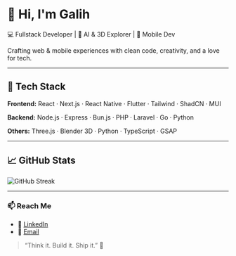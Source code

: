 # 👋 Hi, I'm Galih

💻 Fullstack Developer | 🤖 AI & 3D Explorer | 📱 Mobile Dev

Crafting web & mobile experiences with clean code, creativity, and a love for tech.

---

## 🧰 Tech Stack

**Frontend:** React · Next.js · React Native · Flutter · Tailwind · ShadCN · MUI  

**Backend:** Node.js · Express · Bun.js · PHP · Laravel · Go  · Python  

**Others:** Three.js · Blender 3D · Python · TypeScript · GSAP 

---

## 📈 GitHub Stats
![GitHub Streak](https://github-readme-streak-stats.herokuapp.com/?user=septiandr&theme=radical)

---

### 📫 Reach Me

- 💼 [LinkedIn](https://www.linkedin.com/in/septiandr/)
- 📧 [Email](mailto:sdwirisanggalih@gmail.com)

> “Think it. Build it. Ship it.” 🚀
